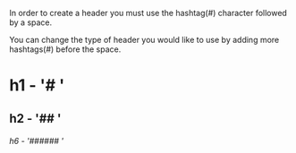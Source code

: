 In order to create a header you must use the hashtag(#) character followed by a space.

You can change the type of header you would like to use by adding more hashtags(#) before the space.

# h1 - '# '
## h2 - '## '
###### h6 - '###### '
